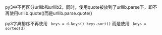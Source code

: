 py3中不再区分urllib和urllib2，同时，使用quote被放到了urllib.parse下，即不再使用urllib.quote()而是urllib.parse.quote()

py3字典排序不再使用
` keys = d.keys()
keys.sort()`
而是使用
` keys = sorted(d)`